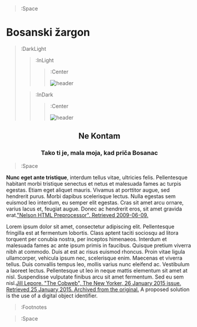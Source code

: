 > :Space

<h1>Bosanski žargon</h1>

> :DarkLight
> > :InLight
> > 
> > > :Center
> > >
> > > ![header](/images/majmun.png)
>
> > :InDark
> >
> > > :Center
> > >
> > > ![header](/images/majmun-inverted.png)


<div align="center"><h2>Ne Kontam</h2></div>

<div align="center"><h3>Tako ti je, mala moja, kad priča Bosanac</h3></div>

> :Space

__Nunc eget ante tristique__, interdum tellus vitae, ultricies felis. Pellentesque habitant morbi tristique senectus et netus et malesuada fames ac turpis egestas. Etiam eget aliquet mauris. Vivamus at porttitor augue, sed hendrerit purus. Morbi dapibus scelerisque lectus. Nulla egestas sem euismod leo interdum, eu semper elit egestas. Cras sit amet arcu ornare, varius lacus et, feugiat augue. Donec ac hendrerit eros, sit amet gravida erat.["Nelson HTML Preprocessor". Retrieved 2009-06-09.](:Footnote)

Lorem ipsum dolor sit amet, consectetur adipiscing elit. Pellentesque fringilla est at fermentum lobortis. Class aptent taciti sociosqu ad litora torquent per conubia nostra, per inceptos himenaeos. Interdum et malesuada fames ac ante ipsum primis in faucibus. Quisque pretium viverra nibh at commodo. Duis at est ac risus euismod rhoncus. Proin vitae ligula ullamcorper, vehicula ipsum nec, scelerisque enim. Maecenas et viverra tellus. Duis convallis tempus leo, mollis varius nunc eleifend ac. Vestibulum a laoreet lectus. Pellentesque ut leo in neque mattis elementum sit amet at nisl. Suspendisse vulputate finibus arcu sit amet fermentum. Sed eu sem nisl.[Jill Lepore. "The Cobweb", The New Yorker, 26 January 2015 issue. Retrieved 25 January 2015. Archived from the original.](:Footnote) A proposed solution is the use of a digital object identifier.

> :Footnotes

> :Space
